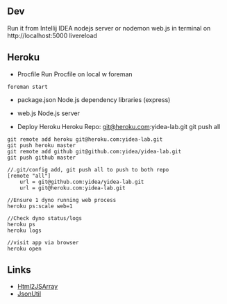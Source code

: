 ## Dev

Run it from Intellij IDEA nodejs server or nodemon web.js in terminal on http://localhost:5000
livereload

## Heroku

* Procfile
Run Procfile on local w foreman
```
foreman start
```
* package.json
Node.js dependency libraries (express)

* web.js
Node.js server

* Deploy Heroku
Heroku Repo: git@heroku.com:yidea-lab.git
git push all

```
git remote add heroku git@heroku.com:yidea-lab.git
git push heroku master
git remote add github git@github.com:yidea/yidea-lab.git
git push github master

//.git/config add, git push all to push to both repo
[remote "all"]
    url = git@github.com:yidea/yidea-lab.git
    url = git@heroku.com:yidea-lab.git

//Ensure 1 dyno running web process
heroku ps:scale web=1

//Check dyno status/logs
heroku ps
heroku logs

//visit app via browser
heroku open
```

## Links

* [Html2JSArray](http://localhost:8090/html2jsarray)
* [JsonUtil](http://localhost:8090/jsonUtil)
